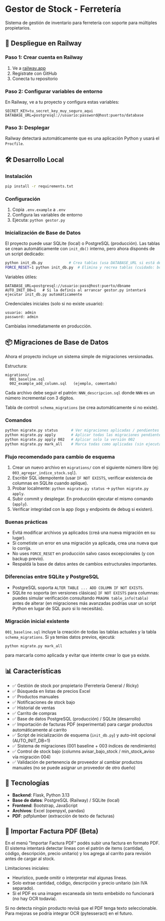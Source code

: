 # Gestor de Stock - Ferretería

Sistema de gestión de inventario para ferretería con soporte para múltiples propietarios.

## 🚀 Despliegue en Railway

### Paso 1: Crear cuenta en Railway
1. Ve a [railway.app](https://railway.app)
2. Regístrate con GitHub
3. Conecta tu repositorio

### Paso 2: Configurar variables de entorno
En Railway, ve a tu proyecto y configura estas variables:

```
SECRET_KEY=tu_secret_key_muy_seguro_aqui
DATABASE_URL=postgresql://usuario:password@host:puerto/database
```

### Paso 3: Desplegar
Railway detectará automáticamente que es una aplicación Python y usará el `Procfile`.

## 🛠️ Desarrollo Local

### Instalación
```bash
pip install -r requirements.txt
```

### Configuración
1. Copia `.env.example` a `.env`
2. Configura las variables de entorno
3. Ejecuta: `python gestor.py`

### Inicialización de Base de Datos
El proyecto puede usar SQLite (local) o PostgreSQL (producción). Las tablas se crean automáticamente con `init_db()` interno, pero ahora disponés de un script dedicado:

```bash
python init_db.py            # Crea tablas (usa DATABASE_URL si está definida, sino SQLite)
FORCE_RESET=1 python init_db.py  # Elimina y recrea tablas (cuidado: borra datos)
```

Variables útiles:
```
DATABASE_URL=postgresql://usuario:pass@host:puerto/dbname
AUTO_INIT_DB=1   # Si la definís al arrancar gestor.py intentará ejecutar init_db.py automáticamente
```

Credenciales iniciales (solo si no existe usuario):
```
usuario: admin
password: admin
```
Cambialas inmediatamente en producción.

## 📦 Migraciones de Base de Datos

Ahora el proyecto incluye un sistema simple de migraciones versionadas.

Estructura:
```
migrations/
  001_baseline.sql
  002_example_add_column.sql   (ejemplo, comentado)
```
Cada archivo debe seguir el patrón: `NNN_descripcion.sql` donde `NNN` es un número incremental con 3 dígitos.

Tabla de control: `schema_migrations` (se crea automáticamente si no existe).

### Comandos

```bash
python migrate.py status      # Ver migraciones aplicadas / pendientes
python migrate.py apply       # Aplicar todas las migraciones pendientes
python migrate.py apply 002   # Aplicar solo la versión 002
python migrate.py mark_all    # Marca todas como aplicadas (sin ejecutar) ⚠️
```

### Flujo recomendado para cambio de esquema
1. Crear un nuevo archivo en `migrations/` con el siguiente número libre (ej: `003_agregar_indice_stock.sql`).
2. Escribir SQL idempotente (usar `IF NOT EXISTS`, verificar existencia de columnas en SQLite cuando aplique).
3. Probar localmente: `python migrate.py status` → `python migrate.py apply`.
4. Subir commit y desplegar. En producción ejecutar el mismo comando (`apply`).
5. Verificar integridad con la app (logs y endpoints de debug si existen).

### Buenas prácticas
- Evitá modificar archivos ya aplicados (creá una nueva migración en su lugar).
- Si cometiste un error en una migración ya aplicada, crea una nueva que lo corrija.
- No uses `FORCE_RESET` en producción salvo casos excepcionales (y con backup previo).
- Respaldá la base de datos antes de cambios estructurales importantes.

### Diferencias entre SQLite y PostgreSQL
- PostgreSQL soporta `ALTER TABLE ... ADD COLUMN IF NOT EXISTS`.
- SQLite no soporta (en versiones clásicas) `IF NOT EXISTS` para columnas: puedes simular verificación consultando `PRAGMA table_info(tabla)` antes de alterar (en migraciones más avanzadas podrías usar un script Python en lugar de SQL puro si lo necesitás).

### Migración inicial existente
`001_baseline.sql` incluye la creación de todas las tablas actuales y la tabla `schema_migrations`. Si ya tenías datos previos, ejecutá:
```
python migrate.py mark_all
```
para marcarla como aplicada y evitar que intente crear lo que ya existe.

## 📊 Características

- ✅ Gestión de stock por propietario (Ferretería General / Ricky)
- ✅ Búsqueda en listas de precios Excel
- ✅ Productos manuales
- ✅ Notificaciones de stock bajo
- ✅ Historial de ventas
- ✅ Carrito de compras
- ✅ Base de datos PostgreSQL (producción) / SQLite (desarrollo)
- ✅ Importación de facturas PDF (experimental) para cargar productos automáticamente al carrito
- ✅ Script de inicialización de esquema (`init_db.py`) y auto-init opcional (AUTO_INIT_DB=1)
- ✅ Sistema de migraciones (001 baseline + 003 índices de rendimiento)
- ✅ Control de stock bajo (columns avisar_bajo_stock / min_stock_aviso vía migración 004)
- ✅ Validación de pertenencia de proveedor al cambiar productos manuales (no se puede asignar un proveedor de otro dueño)

## 🔧 Tecnologías

- **Backend**: Flask, Python 3.13
- **Base de datos**: PostgreSQL (Railway) / SQLite (local)
- **Frontend**: Bootstrap, JavaScript
- **Archivos**: Excel (openpyxl, pandas)
- **PDF**: pdfplumber (extracción de texto de facturas)

## 🧪 Importar Factura PDF (Beta)

En el menú "Importar Factura PDF" podés subir una factura en formato PDF. El sistema intentará detectar líneas con el patrón de items (cantidad, código, descripción, precio unitario) y los agrega al carrito para revisión antes de cargar al stock.

Limitaciones iniciales:
- Heurístico, puede omitir o interpretar mal algunas líneas.
- Solo extrae cantidad, código, descripción y precio unitario (sin IVA separado).
- Si el PDF es una imagen escaneada sin texto embebido no funcionará (no hay OCR todavía).

Si no detecta ningún producto revisá que el PDF tenga texto seleccionable. Para mejoras se podría integrar OCR (pytesseract) en el futuro.
